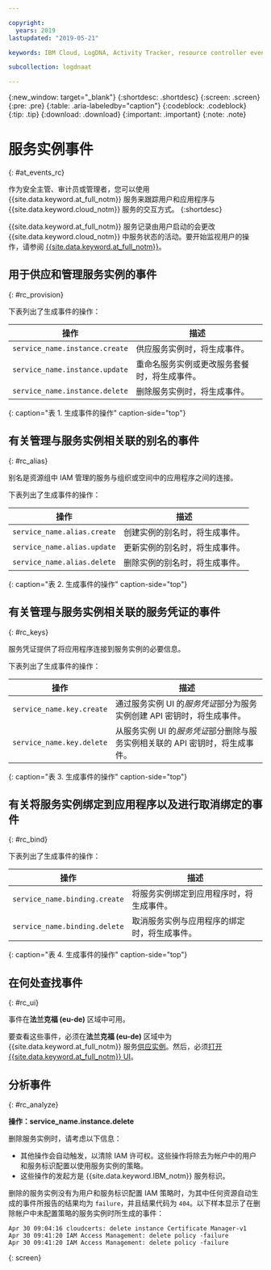 ```yaml
---

copyright:
  years: 2019
lastupdated: "2019-05-21"

keywords: IBM Cloud, LogDNA, Activity Tracker, resource controller events

subcollection: logdnaat

---
```


{:new_window: target="_blank"}
{:shortdesc: .shortdesc}
{:screen: .screen}
{:pre: .pre}
{:table: .aria-labeledby="caption"}
{:codeblock: .codeblock}
{:tip: .tip}
{:download: .download}
{:important: .important}
{:note: .note}

# 服务实例事件  
{: #at_events_rc}

作为安全主管、审计员或管理者，您可以使用 {{site.data.keyword.at_full_notm}} 服务来跟踪用户和应用程序与 {{site.data.keyword.cloud_notm}} 服务的交互方式。
{:shortdesc}

{{site.data.keyword.at_full_notm}} 服务记录由用户启动的会更改 {{site.data.keyword.cloud_notm}} 中服务状态的活动。要开始监视用户的操作，请参阅 [{{site.data.keyword.at_full_notm}}](/docs/services/Activity-Tracker-with-LogDNA?topic=logdnaat-getting-started#getting-started)。 


## 用于供应和管理服务实例的事件
{: #rc_provision}

下表列出了生成事件的操作：

|操作| 描述 |
|--------------------------------|---------|
|`service_name.instance.create`|供应服务实例时，将生成事件。|
|`service_name.instance.update`|重命名服务实例或更改服务套餐时，将生成事件。|
|`service_name.instance.delete`|删除服务实例时，将生成事件。|
{: caption="表 1. 生成事件的操作" caption-side="top"} 


##  有关管理与服务实例相关联的别名的事件
{: #rc_alias}

别名是资源组中 IAM 管理的服务与组织或空间中的应用程序之间的连接。

下表列出了生成事件的操作：

|操作|描述|
|--------------------------------|---------|
|`service_name.alias.create`|创建实例的别名时，将生成事件。|
|`service_name.alias.update`|更新实例的别名时，将生成事件。|
|`service_name.alias.delete`|删除实例的别名时，将生成事件。|
{: caption="表 2. 生成事件的操作" caption-side="top"} 


##  有关管理与服务实例相关联的服务凭证的事件
{: #rc_keys}

服务凭证提供了将应用程序连接到服务实例的必要信息。 

下表列出了生成事件的操作：

|操作|描述|
|--------------------------------|---------|
|`service_name.key.create`|通过服务实例 UI 的*服务凭证*部分为服务实例创建 API 密钥时，将生成事件。|
|`service_name.key.delete`|从服务实例 UI 的*服务凭证*部分删除与服务实例相关联的 API 密钥时，将生成事件。|
{: caption="表 3. 生成事件的操作" caption-side="top"} 



##  有关将服务实例绑定到应用程序以及进行取消绑定的事件
{: #rc_bind}

下表列出了生成事件的操作：

|操作|描述|
|--------------------------------|---------|
|`service_name.binding.create`|将服务实例绑定到应用程序时，将生成事件。|
|`service_name.binding.delete`|取消服务实例与应用程序的绑定时，将生成事件。|
{: caption="表 4. 生成事件的操作" caption-side="top"} 



## 在何处查找事件
{: #rc_ui}

事件在**法兰克福 (eu-de)** 区域中可用。 

要查看这些事件，必须在**法兰克福 (eu-de)** 区域中为 {{site.data.keyword.at_full_notm}} 服务[供应实例](/docs/services/Activity-Tracker-with-LogDNA?topic=logdnaat-provision#provision)。然后，必须[打开 {{site.data.keyword.at_full_notm}} UI](/docs/services/Activity-Tracker-with-LogDNA?topic=logdnaat-launch#launch_step2)。 



## 分析事件
{: #rc_analyze}

**操作：service_name.instance.delete**

删除服务实例时，请考虑以下信息：
* 其他操作会自动触发，以清除 IAM 许可权。这些操作将除去为帐户中的用户和服务标识配置以使用服务实例的策略。 
* 这些操作的发起方是 {{site.data.keyword.IBM_notm}} 服务标识。


删除的服务实例没有为用户和服务标识配置 IAM 策略时，为其中任何资源自动生成的事件所报告的结果均为 `failure`，并且结果代码为 `404`。以下样本显示了在删除帐户中未配置策略的服务实例时所生成的事件：

```
Apr 30 09:04:16 cloudcerts: delete instance Certificate Manager-v1
Apr 30 09:41:20 IAM Access Management: delete policy -failure
Apr 30 09:41:20 IAM Access Management: delete policy -failure
```
{: screen}



